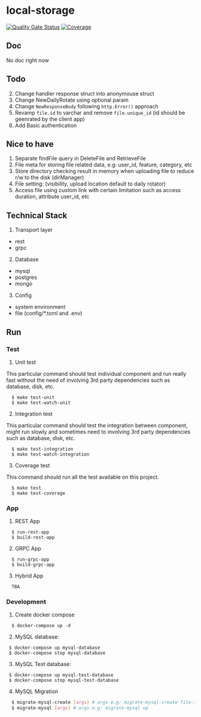 # local-storage

[![Quality Gate Status](https://sonarcloud.io/api/project_badges/measure?project=go-seidon_local&metric=alert_status)](https://sonarcloud.io/summary/new_code?id=go-seidon_local)
[![Coverage](https://sonarcloud.io/api/project_badges/measure?project=go-seidon_local&metric=coverage)](https://sonarcloud.io/summary/new_code?id=go-seidon_local)

## Doc
No doc right now

## Todo
2. Change handler response struct into anonymouse struct
3. Change NewDailyRotate using optional param
4. Change `NewResponseBody` following `http.Error()` approach
5. Revamp `file.id` to varchar and remove `file.unique_id` (id should be geenrated by the client app)
6. Add Basic authentication

## Nice to have
1. Separate findFile query in DeleteFile and RetrieveFile
2. File meta for storing file related data, e.g: user_id, feature, category, etc
3. Store directory checking result in memory when uploading file to reduce r/w to the disk (dirManager)
4. File setting: (visibility, upload location default to daily rotator)
5. Access file using custom link with certain limitation such as access duration, attribute user_id, etc

## Technical Stack
1. Transport layer
- rest
- grpc
2. Database
- mysql
- postgres
- mongo
3. Config
- system environment
- file (config/*.toml and .env)

## Run
### Test
1. Unit test

This particular command should test individual component and run really fast without the need of involving 3rd party dependencies such as database, disk, etc.

```
  $ make test-unit
  $ make test-watch-unit
```

2. Integration test

This particular command should test the integration between component, might run slowly and sometimes need to involving 3rd party dependencies such as database, disk, etc.

```
  $ make test-integration
  $ make test-watch-integration
```

3. Coverage test

This command should run all the test available on this project.

```
  $ make test
  $ make test-coverage
```

### App
1. REST App

```
  $ run-rest-app
  $ build-rest-app
```

2. GRPC App

```
  $ run-grpc-app
  $ build-grpc-app
```

3. Hybrid App

```
  TBA
```

### Development
1. Create docker compose
```
  $ docker-compose up -d
```

2. MySQL database: 
```
 $ docker-compose up mysql-database
 $ docker-compose stop mysql-database
```

3. MySQL Test database:
```
 $ docker-compose up mysql-test-database
 $ docker-compose stop mysql-test-database
```

4. MySQL Migration
```bash
  $ migrate-mysql-create [args] # args e.g: migrate-mysql-create file-table
  $ migrate-mysql [args] # args e.g: migrate-mysql up
```
